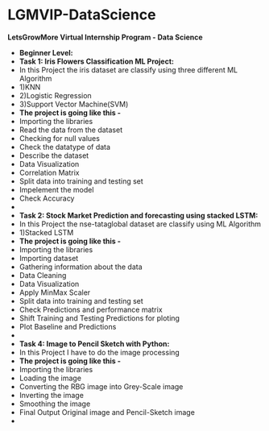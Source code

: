 # LGMVIP-DataScience
**LetsGrowMore Virtual Internship Program - Data Science**
- **Beginner Level:**
- **Task 1: Iris Flowers Classification ML Project:**
- In this Project the iris dataset are classify using three different ML Algorithm 
- 1)KNN
- 2)Logistic Regression
- 3)Support Vector Machine(SVM)
- **The project is going  like this -**
- Importing the libraries
- Read the data from the dataset
- Checking for null values
- Check the datatype of data
- Describe the dataset
- Data Visualization
- Correlation Matrix
- Split data into training and testing set
- Impelement the model
- Check Accuracy
-
- **Task 2: Stock Market Prediction and forecasting using stacked LSTM:**
- In this Project the nse-tataglobal dataset are classify using  ML Algorithm 
- 1)Stacked LSTM
- **The project is going  like this -**
- Importing the libraries
- Importing dataset
- Gathering information about the data
- Data Cleaning
- Data Visualization
- Apply MinMax Scaler
- Split data into training and testing set
- Check Predictions and performance matrix 
- Shift Training and Testing Predictions for ploting
- Plot Baseline and Predictions
-
- **Task 4: Image to Pencil Sketch with Python:**
- In this Project I have to do the image processing
-  **The project is going  like this -**
- Importing the libraries
- Loading the image
- Converting the RBG image into Grey-Scale image
- Inverting the image
- Smoothing the image
- Final Output Original image and Pencil-Sketch image
- 

